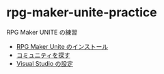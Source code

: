 # rpg-maker-unite-practice

RPG Maker UNITE の練習

* [RPG Maker Unite のインストール](./docs/install-rpg-maker-unite.md)
* [コミュニティを探す](./docs/community-o1o0.md)
* [Visual Studio の設定](./docs/visual-studio-o1o0.md)
